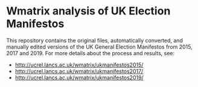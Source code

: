 # Wmatrix analysis of UK Election Manifestos

This repository contains the original files, automatically converted, and manually edited versions of the UK General Election Manifestos from 2015, 2017 and 2019. For more details about the process and results, see:

 * http://ucrel.lancs.ac.uk/wmatrix/ukmanifestos2015/
 * http://ucrel.lancs.ac.uk/wmatrix/ukmanifestos2017/
 * http://ucrel.lancs.ac.uk/wmatrix/ukmanifestos2019/
